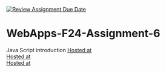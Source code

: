 [![Review Assignment Due Date](https://classroom.github.com/assets/deadline-readme-button-22041afd0340ce965d47ae6ef1cefeee28c7c493a6346c4f15d667ab976d596c.svg)](https://classroom.github.com/a/cCoVexb_)
# WebApps-F24-Assignment-6
Java Script introduction
[Hosted at](https://44-563-webapps-f24.github.io/44563-webapps-f24-assignment6-Ramdas132/guessit.html)<br>
[Hosted at](https://44-563-webapps-f24.github.io/44563-webapps-f24-assignment6-Ramdas132/math.html)<br>
[Hosted at](https://44-563-webapps-f24.github.io/44563-webapps-f24-assignment6-Ramdas132/lunch.html)<br>